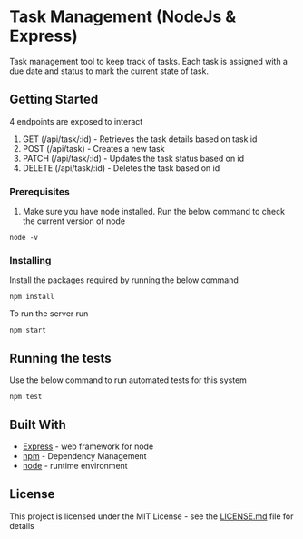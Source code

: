 # Task Management (NodeJs & Express)

Task management tool to keep track of tasks. Each task is assigned with a due date and status to mark the current state of task.

## Getting Started
4 endpoints are exposed to interact

1. GET (/api/task/:id) - Retrieves the task details based on task id
2. POST (/api/task) - Creates a new task
3. PATCH (/api/task/:id) - Updates the task status based on id
4. DELETE (/api/task/:id) - Deletes the task based on id


### Prerequisites

1. Make sure you have node installed. Run the below command to check the current version of node
```
node -v

```

### Installing

Install the packages required by running the below command

```
npm install
```

To run the server run

```
npm start
```

## Running the tests

Use the below command to run automated tests for this system
```
npm test
```

## Built With

* [Express](https://www.npmjs.com/package/express) - web framework for node
* [npm](https://www.npmjs.com/) - Dependency Management
* [node](https://nodejs.org/en/) - runtime environment


## License

This project is licensed under the MIT License - see the [LICENSE.md](LICENSE.md) file for details


